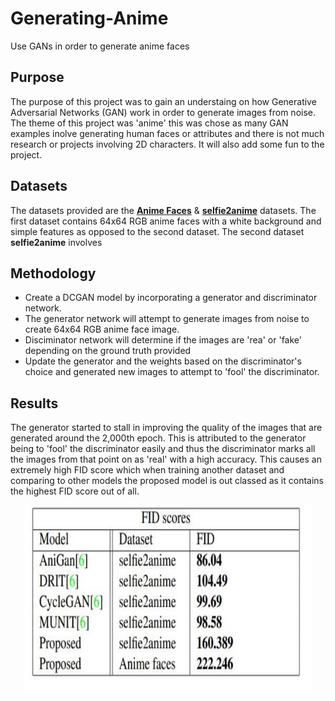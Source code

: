 # Generating-Anime
Use GANs in order to generate anime faces
## Purpose
The purpose of this project was to gain an understaing on how Generative Adversarial Networks (GAN) work in order to generate images from noise.
The theme of this project was 'anime' this was chose as many GAN examples inolve generating human faces or attributes and there is not much research or
projects involving 2D characters. It will also add some fun to the project.
## Datasets
The datasets provided are the [**Anime Faces**](https://www.kaggle.com/soumikrakshit/anime-faces) & [**selfie2anime**](https://www.kaggle.com/arnaud58/selfie2anime) datasets. The first dataset contains 64x64 RGB anime faces with a white background and simple features as opposed to the second dataset. The second dataset **selfie2anime** involves 
## Methodology
* Create a DCGAN model by incorporating a generator and discriminator network.
* The generator network will attempt to generate images from noise to create 64x64 RGB anime face image.
* Disciminator network will determine if the images are 'rea' or 'fake' depending on the ground truth provided
* Update the generator and the weights based on the discriminator's choice and generated new images to attempt to 'fool' the discriminator.
## Results
The generator started to stall in improving the quality of the images that are generated around the 2,000th epoch. This is attributed to the generator being to 'fool' the discriminator easily and thus the discriminator marks all the images from that point on as 'real' with a high accuracy. This causes an extremely high FID score which when training another dataset and comparing to other models the proposed model is out classed as it contains the highest FID score out of all. <br />
<p align="center">
  <img width="460" height="300" src="https://github.com/tsusdere/Generating-Anime/blob/main/results/FID%20table.JPG">
</p>
